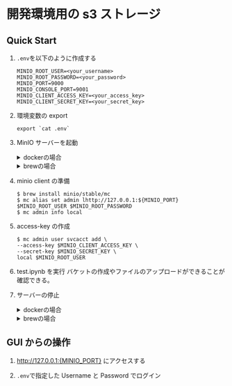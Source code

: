 # 開発環境用の s3 ストレージ

## Quick Start

1. `.env`を以下のように作成する

   ```.env
   MINIO_ROOT_USER=<your_username>
   MINIO_ROOT_PASSWORD=<your_password>
   MINIO_PORT=9000
   MINIO_CONSOLE_PORT=9001
   MINIO_CLIENT_ACCESS_KEY=<your_access_key>
   MINIO_CLIENT_SECRET_KEY=<your_secret_key>
   ```

1. 環境変数の export

   ```
   export `cat .env`
   ```

1. MinIO サーバーを起動
   <details>
   <summary>dockerの場合</summary>
   <pre><code>$ docker-compose up -d</code></pre>
   </details>

   <details>
   <summary>brewの場合</summary>
   <pre><code>$ brew install minio/stable/minio
   $ minio server ./data \
   --address :${MINIO_PORT} \
   --console-address :${MINIO_CONSOLE_PORT}</code></pre>
    </details>

1. minio client の準備
   ```
   $ brew install minio/stable/mc
   $ mc alias set admin lhttp://127.0.0.1:${MINIO_PORT} $MINIO_ROOT_USER $MINIO_ROOT_PASSWORD
   $ mc admin info local
   ```
1. access-key の作成

   ```
   $ mc admin user svcacct add \
   --access-key $MINIO_CLIENT_ACCESS_KEY \
   --secret-key $MINIO_SECRET_KEY \
   local $MINIO_ROOT_USER
   ```

1. test.ipynb を実行
   バケットの作成やファイルのアップロードができることが確認できる。

1. サーバーの停止
   <details>
   <summary>dockerの場合</summary>
   <pre><code>$ docker-compose down</code></pre>
   </details>

   <details>
   <summary>brewの場合</summary>
   <code>Ctrl + C</code>で
   </details>

## GUI からの操作

1. http://127.0.0.1:{MINIO_PORT} にアクセスする

1. `.env`で指定した Username と Password でログイン
